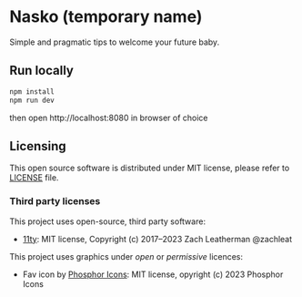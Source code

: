 # Nasko (temporary name)

Simple and pragmatic tips to welcome your future baby.

## Run locally

```bash
npm install
npm run dev
```

then open http://localhost:8080 in browser of choice

## Licensing

This open source software is distributed under MIT license, please refer to [LICENSE](LICENSE) file.

### Third party licenses

This project uses open-source, third party software:

- [11ty](https://github.com/11ty/eleventy/): MIT license, Copyright (c) 2017–2023 Zach Leatherman @zachleat

This project uses graphics under _open_ or _permissive_ licences:

- Fav icon by [Phosphor Icons](https://github.com/phosphor-icons/core/blob/main/LICENSE): MIT license, opyright (c) 2023 Phosphor Icons
